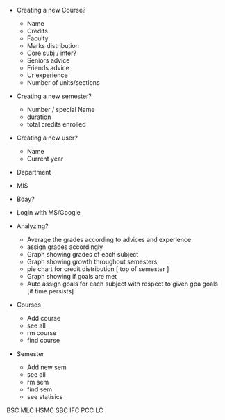 - Creating a new Course?
  - Name
  - Credits
  - Faculty
  - Marks distribution
  - Core subj / inter?
  - Seniors advice
  - Friends advice
  - Ur experience
  - Number of units/sections

- Creating a new semester?
  - Number / special Name
  - duration
  - total credits enrolled

- Creating a new user?
  - Name
  - Current year
 - Department
  - MIS
  - Bday?
  - Login with MS/Google

- Analyzing?
  - Average the grades according to advices and experience 
  - assign grades accordingly
  - Graph showing grades of each subject
  - Graph showing growth throughout semesters
  - pie chart for credit distribution [ top of semester ]
  - Graph showing if goals are met
  - Auto assign goals for each subject with respect to given gpa goals [if time persists]







- Courses
  - Add course 
  - see all
  - rm course 
  - find course 

- Semester 
  - Add new sem 
  - see all 
  - rm sem 
  - find sem 
  - see statisics


BSC MLC
HSMC
SBC
IFC
PCC
LC


































